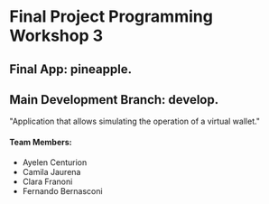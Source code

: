 # Final Project Programming Workshop 3

## Final App: pineapple.
## Main Development Branch: develop.

"Application that allows simulating the operation of a virtual wallet."

#### Team Members:

- Ayelen Centurion
- Camila Jaurena
- Clara Franoni
- Fernando Bernasconi
